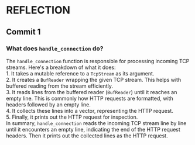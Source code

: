 # REFLECTION  

## Commit 1   
### What does ```handle_connection``` do?  
The ```handle_connection``` function is responsible for processing incoming TCP streams. Here's a breakdown of what it does:  
    1. It takes a mutable reference to a ```TcpStream``` as its argument.  
    2. It creates a ```BufReader``` wrapping the given TCP stream. This helps with buffered reading from the stream efficiently.  
    3. It reads lines from the buffered reader (```BufReader```) until it reaches an empty line. This is commonly how HTTP requests are formatted, with headers followed by an empty line.  
    4. It collects these lines into a vector, representing the HTTP request.  
    5. Finally, it prints out the HTTP request for inspection.  
In summary, ```handle_connection``` reads the incoming TCP stream line by line until it encounters an empty line, indicating the end of the HTTP request headers. Then it prints out the collected lines as the HTTP request.  

